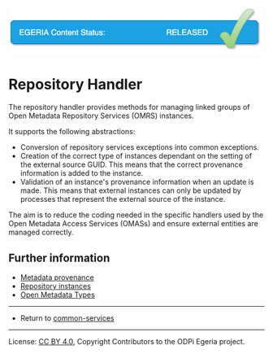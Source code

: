 <!-- SPDX-License-Identifier: CC-BY-4.0 -->
<!-- Copyright Contributors to the ODPi Egeria project. -->

![Released](../../../open-metadata-publication/website/images/egeria-content-status-released.png#pagewidth)

# Repository Handler

The repository handler provides methods for managing linked groups
of Open Metadata Repository Services (OMRS) instances.

It supports the following abstractions:
* Conversion of repository services exceptions into common exceptions.
* Creation of the correct type of instances dependant on the setting of the external source GUID.  This means that
  the correct provenance information is added to the instance.
* Validation of an instance's provenance information when an update is made.  This means that external instances
        can only be updated by processes that represent the external source of the instance.

The aim is to reduce the coding needed in the specific handlers used by the Open Metadata Access Services (OMASs) and ensure
external entities are managed correctly.

## Further information
* [Metadata provenance](../../../open-metadata-publication/website/metadata-provenance)
* [Repository instances](../../repository-services/docs/metadata-meta-model.md)
* [Open Metadata Types](../../../open-metadata-publication/website/open-metadata-types)

----
* Return to [common-services](..)

----
License: [CC BY 4.0](https://creativecommons.org/licenses/by/4.0/),
Copyright Contributors to the ODPi Egeria project.